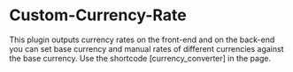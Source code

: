 # Custom-Currency-Rate
This plugin outputs currency rates on the front-end and on the back-end you can set base currency and manual rates of different currencies against the base currency. Use the shortcode [currency_converter] in the page. 

